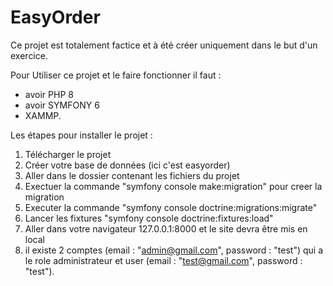 # EasyOrder

Ce projet est totalement factice et à été créer uniquement dans le but d'un exercice.

Pour Utiliser ce projet et le faire fonctionner il faut : 
- avoir PHP 8
- avoir SYMFONY 6
- XAMMP.

Les étapes pour installer le projet : 
1) Télécharger le projet
2) Créer votre base de données (ici c'est easyorder)
3) Aller dans le dossier contenant les fichiers du projet 
4) Exectuer la commande "symfony console make:migration" pour creer la migration
5) Executer la commande "symfony console doctrine:migrations:migrate"
6) Lancer les fixtures "symfony console doctrine:fixtures:load"
7) Aller dans votre navigateur 127.0.0.1:8000 et le site devra être mis en local
8) il existe 2 comptes (email : "admin@gmail.com", password : "test") qui a le role administrateur et user (email : "test@gmail.com", password : "test").
